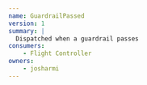 ```yaml
---
name: GuardrailPassed
version: 1
summary: |
  Dispatched when a guardrail passes
consumers:
    - Flight Controller
owners:
    - josharmi
---
```



<NodeGraph title="Consumer / Producer Diagram" />

<Schema />

<EventExamples />

